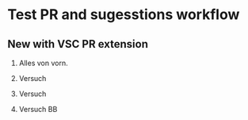 # Test PR and sugesstions workflow

## New with VSC PR extension

1) Alles von vorn.
2) Versuch
3) Versuch

4) Versuch BB

 